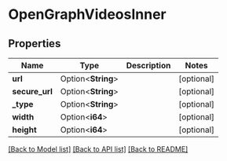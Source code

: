 # OpenGraphVideosInner

## Properties

Name | Type | Description | Notes
------------ | ------------- | ------------- | -------------
**url** | Option<**String**> |  | [optional]
**secure_url** | Option<**String**> |  | [optional]
**_type** | Option<**String**> |  | [optional]
**width** | Option<**i64**> |  | [optional]
**height** | Option<**i64**> |  | [optional]

[[Back to Model list]](../README.md#documentation-for-models) [[Back to API list]](../README.md#documentation-for-api-endpoints) [[Back to README]](../README.md)


